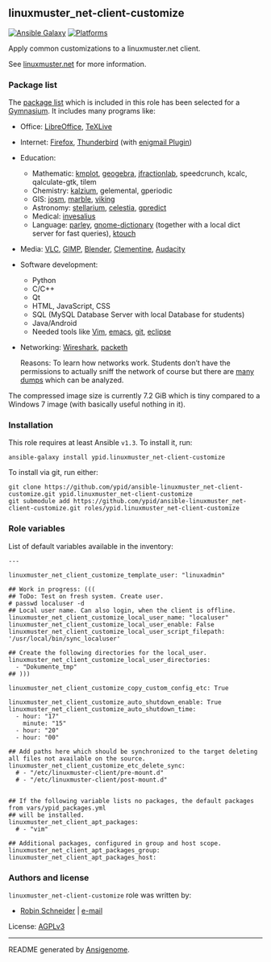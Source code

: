 ## linuxmuster_net-client-customize

[![Ansible Galaxy](http://img.shields.io/badge/galaxy-ypid.linuxmuster_net–client–customize-660198.svg?style=flat)](https://galaxy.ansible.com/list#/roles/4058)
[![Platforms](http://img.shields.io/badge/platforms-ubuntu-lightgrey.svg?style=flat)](#)


Apply common customizations to a linuxmuster.net client.

See [linuxmuster.net](https://linuxmuster.net) for more information.

### Package list
The [package list](/vars/ypid_packages.yml) which is included in this role has been selected for a [Gymnasium](https://en.wikipedia.org/wiki/Gymnasium_%28school%29).
It includes many programs like:

* Office: [LibreOffice](https://www.libreoffice.org/), [TeXLive](https://www.tug.org/texlive/)
* Internet: [Firefox](https://www.mozilla.org/de/firefox/new/), [Thunderbird](https://www.mozilla.org/de/thunderbird/) (with [enigmail Plugin](https://www.thunderbird-mail.de/wiki/Enigmail_OpenPGP))
* Education:
  * Mathematic: [kmplot](https://edu.kde.org/kmplot/), [geogebra](https://www.geogebra.org/), [jfractionlab](http://jfractionlab.sourceforge.net/), speedcrunch, kcalc, qalculate-gtk, tilem
  * Chemistry: [kalzium](https://edu.kde.org/kalzium/), gelemental, gperiodic
  * GIS: [josm](https://josm.openstreetmap.de/), [marble](https://marble.kde.org/), [viking](http://sourceforge.net/projects/viking/)
  * Astronomy: [stellarium](http://www.stellarium.org/), [celestia](http://www.shatters.net/celestia/), [gpredict](http://gpredict.oz9aec.net/)
  * Medical: [invesalius](http://www.cti.gov.br/invesalius/)
  * Language: [parley](https://edu.kde.org/applications/all/parley), [gnome-dictionary](https://wiki.gnome.org/Apps/Dictionary) (together with a local dict server for fast queries), [ktouch](https://edu.kde.org/applications/all/ktouch)
* Media: [VLC](https://www.videolan.org/vlc/), [GIMP](http://www.gimp.org/), [Blender](https://www.blender.org/), [Clementine](https://www.clementine-player.org/), [Audacity](http://audacityteam.org/)
* Software development:
  * Python
  * C/C++
  * Qt
  * HTML, JavaScript, CSS
  * SQL (MySQL Database Server with local Database for students)
  * Java/Android
  * Needed tools like [Vim](http://www.vim.org/), [emacs](https://www.gnu.org/software/emacs/), [git](https://git-scm.com/), [eclipse](https://eclipse.org/)
* Networking: [Wireshark](https://www.wireshark.org/), [packeth](http://packeth.sourceforge.net/)

    Reasons: To learn how networks work. Students don’t have the permissions to actually sniff the network of course but there are [many dumps](https://wiki.wireshark.org/SampleCaptures) which can be analyzed.

The compressed image size is currently 7.2 GiB which is tiny compared to a Windows 7 image (with basically useful nothing in it).

### Installation

This role requires at least Ansible `v1.3`. To install it, run:

    ansible-galaxy install ypid.linuxmuster_net-client-customize

To install via git, run either:

    git clone https://github.com/ypid/ansible-linuxmuster_net-client-customize.git ypid.linuxmuster_net-client-customize
    git submodule add https://github.com/ypid/ansible-linuxmuster_net-client-customize.git roles/ypid.linuxmuster_net-client-customize




### Role variables

List of default variables available in the inventory:

    ---
    
    linuxmuster_net_client_customize_template_user: "linuxadmin"
    
    ## Work in progress: (((
    ## ToDo: Test on fresh system. Create user.
    # passwd localuser -d
    ## Local user name. Can also login, when the client is offline.
    linuxmuster_net_client_customize_local_user_name: "localuser"
    linuxmuster_net_client_customize_local_user_enable: False
    linuxmuster_net_client_customize_local_user_script_filepath: '/usr/local/bin/sync_localuser'
    
    ## Create the following directories for the local_user.
    linuxmuster_net_client_customize_local_user_directories:
      - "Dokumente_tmp"
    ## )))
    
    linuxmuster_net_client_customize_copy_custom_config_etc: True
    
    linuxmuster_net_client_customize_auto_shutdown_enable: True
    linuxmuster_net_client_customize_auto_shutdown_time:
      - hour: "17"
        minute: "15"
      - hour: "20"
      - hour: "00"
    
    ## Add paths here which should be synchronized to the target deleting all files not available on the source.
    linuxmuster_net_client_customize_etc_delete_sync:
      # - "/etc/linuxmuster-client/pre-mount.d"
      # - "/etc/linuxmuster-client/post-mount.d"
    
    
    ## If the following variable lists no packages, the default packages from vars/ypid_packages.yml
    ## will be installed.
    linuxmuster_net_client_apt_packages:
      # - "vim"
    
    ## Additional packages, configured in group and host scope.
    linuxmuster_net_client_apt_packages_group:
    linuxmuster_net_client_apt_packages_host:




### Authors and license

`linuxmuster_net-client-customize` role was written by:

- [Robin Schneider](https://github.com/ypid) | [e-mail](mailto:ypid@riseup.net)

License: [AGPLv3](https://tldrlegal.com/license/gnu-affero-general-public-license-v3-%28agpl-3.0%29)

***

README generated by [Ansigenome](https://github.com/nickjj/ansigenome/).
